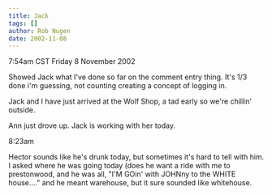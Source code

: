 ```yaml
---
title: Jack
tags: []
author: Rob Nugen
date: 2002-11-08
---
```


<p class=date>7:54am CST Friday 8 November 2002</p>

<p>Showed Jack what I've done so far on the comment entry thing.  It's
1/3 done i'm guessing, not counting creating a concept of logging in.</p>

<p>Jack and I have just arrived at the Wolf Shop, a tad early so we're
chillin' outside.</p>

<p>Ann just drove up.  Jack is working with her today.</p>

<p class=date>8:23am</p>

<p>Hector sounds like he's drunk today, but sometimes it's hard to
tell with him.  I asked where he was going today (does he want a ride
with me to prestonwood, and he was all, "I'M GOin' with JOHNny to the
WHITE house...."  and he meant warehouse, but it sure sounded like
whitehouse.</p>
